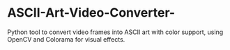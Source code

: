 # ASCII-Art-Video-Converter-
Python tool to convert video frames into ASCII art with color support, using OpenCV and Colorama for visual effects.
